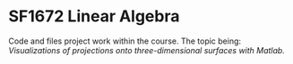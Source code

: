 # SF1672 Linear Algebra
Code and files project work within the course. The topic being: <br>
*Visualizations of projections onto three-dimensional surfaces with Matlab.*   

